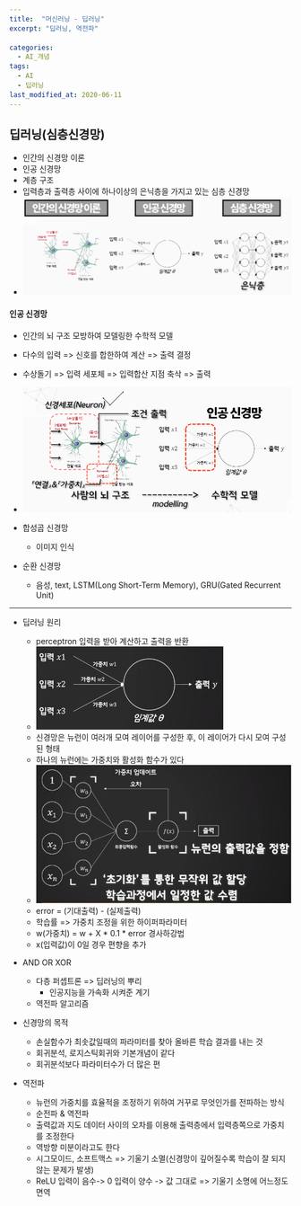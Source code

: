 ```yaml
---
title:  "머신러닝 - 딥러닝"
excerpt: "딥러닝, 역전파"

categories:
  - AI_개념
tags:
  - AI
  - 딥러닝
last_modified_at: 2020-06-11
---
```


## 딥러닝(심층신경망)

* 인간의 신경망 이론
* 인공 신경망
* 계층 구조
* 입력층과 출력층 사이에 하나이상의 은닉층을 가지고 있는 심층 신경망
* ![딥러닝](/img/딥러닝.PNG)

#### 인공 신경망
  
* 인간의 뇌 구조 모방하여 모델링한 수학적 모델 
* 다수의 입력 => 신호를 합한하여 계산 => 출력 결정 
* 수상돌기 => 입력   세포체 => 입력합산 지점   축삭 => 출력
* ![인공신경망](/img/인공신경망.PNG)

* 합성곱 신경망 
  * 이미지 인식
* 순환 신경망  
  * 음성, text, LSTM(Long Short-Term Memory), GRU(Gated Recurrent Unit)
  
* * *

* 딥러닝 원리
  * perceptron
    입력을 받아 계산하고 출력을 반환
  * ![perceptron](/img/perceptron.PNG)
  * 신경망은 뉴런이 여러개 모여 레이어를 구성한 후, 이 레이어가 다시 모여 구성된 형태
  * 하나의 뉴런에는 가중치와 활성화 함수가 있다
  * ![활성화](/img/활성화.PNG)
  * error = (기대출력) - (실제출력)
  * 학습률 => 가중치 조정을 위한 하이퍼파라미터 
  * w(가중치) = w + X * 0.1 * error  경사하강법
  * x(입력값)이 0일 경우 편향을 추가
  
* AND OR XOR
  * 다층 퍼셉트론 => 딥러닝의 뿌리
    * 인공지능을 가속화 시켜준 계기
  * 역전파 알고리즘
  
* 신경망의 목적
  * 손실함수가 최솟값일때의 파라미터를 찾아 올바른 학습 결과를 내는 것
  * 회귀분석, 로지스틱회귀와 기본개념이 같다
  * 회귀분석보다 파라미터수가 더 많은 편

* 역전파
  * 뉴런의 가중치를 효율적을 조정하기 위하여 거꾸로 무엇인가를 전파하는 방식
  * 순전파 & 역전파
  * 출력값과 지도 데이터 사이의 오차를 이용해 출력층에서 입력층쪽으로 가중치를 조정한다
  * 역방향 미분이라고도 한다
  * 시그모이드, 소프트맥스 =>  기울기 소멸(신경망이 깊어질수록 학습이 잘 되지 않는 문제가 발생)
  * ReLU 입력이 음수-> 0 입력이 양수 -> 값 그대로 => 기울기 소명에 어느정도 면역
